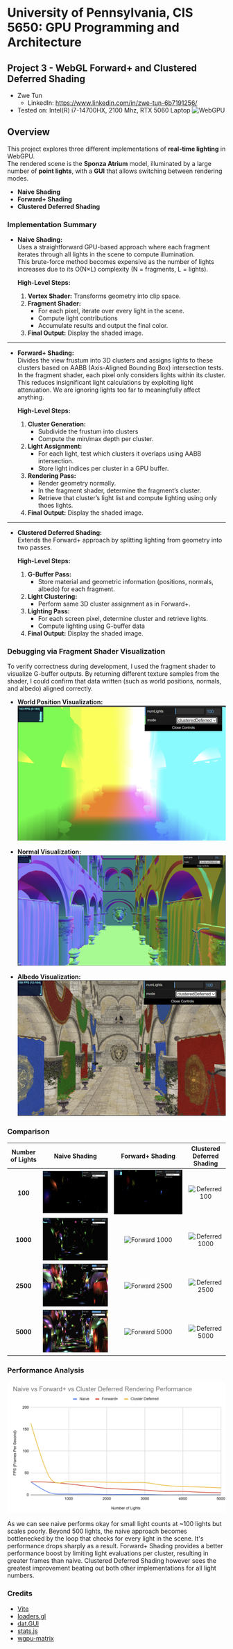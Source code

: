 # University of Pennsylvania, CIS 5650: GPU Programming and Architecture
## Project 3 - WebGL Forward+ and Clustered Deferred Shading

* Zwe Tun
  * LinkedIn: https://www.linkedin.com/in/zwe-tun-6b7191256/
* Tested on: Intel(R) i7-14700HX, 2100 Mhz, RTX 5060 Laptop
![WebGPU](img/cover.gif)

## Overview  
This project explores three different implementations of **real-time lighting** in WebGPU.  
The rendered scene is the **Sponza Atrium** model, illuminated by a large number of **point lights**, with a **GUI** that allows switching between rendering modes.

- **Naive Shading**  
- **Forward+ Shading**  
- **Clustered Deferred Shading**  

### Implementation Summary  

- **Naive Shading:**  
  Uses a straightforward GPU-based approach where each fragment iterates through all lights in the scene to compute illumination.  
  This brute-force method becomes expensive as the number of lights increases due to its O(N×L) complexity (N = fragments, L = lights).

  **High-Level Steps:**  
  1. **Vertex Shader:** Transforms geometry into clip space.  
  2. **Fragment Shader:**  
     - For each pixel, iterate over every light in the scene.  
     - Compute light contributions  
     - Accumulate results and output the final color.  
  3. **Final Output:** Display the shaded image.  

---

- **Forward+ Shading:**  
  Divides the view frustum into 3D clusters and assigns lights to these clusters based on AABB (Axis-Aligned Bounding Box) intersection tests.  
  In the fragment shader, each pixel only considers lights within its cluster. This reduces insignificant light calculations by exploiting light attenuation. We are ignoring lights too far to meaningfully affect anything.

  **High-Level Steps:**  
  1. **Cluster Generation:**  
     - Subdivide the frustum into clusters
     - Compute the min/max depth per cluster.  
  2. **Light Assignment:**  
     - For each light, test which clusters it overlaps using AABB intersection.  
     - Store light indices per cluster in a GPU buffer.  
  3. **Rendering Pass:**  
     - Render geometry normally.  
     - In the fragment shader, determine the fragment’s cluster.  
     - Retrieve that cluster’s light list and compute lighting using only thoes lights.  
  4. **Final Output:** Display the shaded image.  

---

- **Clustered Deferred Shading:**  
  Extends the Forward+ approach by splitting lighting from geometry into two passes.  

  **High-Level Steps:**  
  1. **G-Buffer Pass:**  
     - Store material and geometric information (positions, normals, albedo) for each fragment.  
  2. **Light Clustering:**  
     - Perform same 3D cluster assignment as in Forward+.  
  3. **Lighting Pass:**  
     - For each screen pixel, determine cluster and retrieve lights.  
     - Compute lighting  using G-buffer data 
  4. **Final Output:** Display the shaded image.  

 ### Debugging via Fragment Shader Visualization  

To verify correctness during development, I used the fragment shader to visualize G-buffer outputs. By returning different texture samples from the shader, I could confirm that data written (such as world positions, normals, and albedo) aligned correctly.

- **World Position Visualization:**  
![WebGPU](img/debugWorld.png)

- **Normal Visualization:**  
![WebGPU](img/debugNormals.png)

- **Albedo Visualization:**  
![WebGPU](img/debugAlbedo.png)


### Comparison  

| Number of Lights | Naive Shading | Forward+ Shading | Clustered Deferred Shading |
|:--------:|:--------------:|:----------------:|:---------------------------:|
| **100**  | ![Naive 100](img/naive100.gif) | ![Forward 100](img/forward100.gif) | ![Deferred 100](img/deferred100.gif) |
| **1000** | ![Naive 1000](img/naive1000.gif) | ![Forward 1000](img/forward1000.gif) | ![Deferred 1000](img/deferred1000.gif) |
| **2500** | ![Naive 2500](img/naive2500.gif) | ![Forward 2500](img/forward2500.gif) | ![Deferred 2500](img/deferred2500.gif) |
| **5000** | ![Naive 5000](img/naive5000.gif) | ![Forward 5000](img/forward5000.gif) | ![Deferred 5000](img/deferred5000.gif) |


### Performance Analysis  
![WebGPU](img/renderPerf.png)


As we can see naive performs okay for small light counts at ~100 lights but scales poorly. Beyond 500 lights, the naive approach becomes bottlenecked by the loop that checks for every light in the scene. It's performance drops sharply as a result. Forward+ Shading provides a better performance boost by limiting light evaluations per cluster, resulting in greater frames than naive. Clustered Deferred Shading however sees the greatest improvement beating out both other implementations for all light numbers. 




### Credits

- [Vite](https://vitejs.dev/)
- [loaders.gl](https://loaders.gl/)
- [dat.GUI](https://github.com/dataarts/dat.gui)
- [stats.js](https://github.com/mrdoob/stats.js)
- [wgpu-matrix](https://github.com/greggman/wgpu-matrix)
